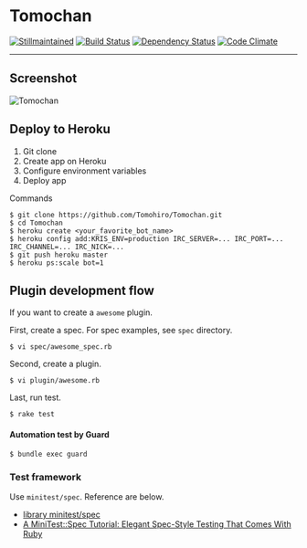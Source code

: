 Tomochan
================================================================================

[![Stillmaintained](http://stillmaintained.com/Tomohiro/Tomochan.png)](http://stillmaintained.com/Tomohiro/Tomochan)
[![Build Status](https://travis-ci.org/Tomohiro/Tomochan.png?branch=master)](https://travis-ci.org/Tomohiro/Tomochan)
[![Dependency Status](https://gemnasium.com/Tomohiro/Tomochan.png)](https://gemnasium.com/Tomohiro/Tomochan)
[![Code Climate](https://codeclimate.com/badge.png)](https://codeclimate.com/github/Tomohiro/Tomochan)


---

Screenshot
--------------------------------------------------------------------------------

![Tomochan](http://cl.ly/image/0U3l3T2P050G/Tomochan.png)


Deploy to Heroku
--------------------------------------------------------------------------------

1. Git clone
2. Create app on Heroku
3. Configure environment variables
4. Deploy app

Commands

    $ git clone https://github.com/Tomohiro/Tomochan.git
    $ cd Tomochan
    $ heroku create <your_favorite_bot_name>
    $ heroku config add:KRIS_ENV=production IRC_SERVER=... IRC_PORT=... IRC_CHANNEL=... IRC_NICK=...
    $ git push heroku master
    $ heroku ps:scale bot=1


Plugin development flow
--------------------------------------------------------------------------------

If you want to create a `awesome` plugin.

First, create a spec. For spec examples, see `spec` directory.

    $ vi spec/awesome_spec.rb

Second, create a plugin.

    $ vi plugin/awesome.rb

Last, run test.

    $ rake test


#### Automation test by Guard

    $ bundle exec guard


### Test framework

Use `minitest/spec`. Reference are below.

- [library minitest/spec](http://doc.ruby-lang.org/ja/1.9.3/library/minitest=2fspec.html)
- [A MiniTest::Spec Tutorial: Elegant Spec-Style Testing That Comes With Ruby](http://www.rubyinside.com/a-minitestspec-tutorial-elegant-spec-style-testing-that-comes-with-ruby-5354.html)
